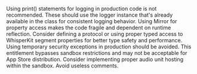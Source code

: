 Using print() statements for logging in production code is not recommended. These should use the logger instance that's already available in the class for consistent logging behavior.
Using Mirror for property access makes the code fragile and dependent on runtime reflection. Consider defining a protocol or using proper typed access to WhisperKit segment properties for better type safety and performance.
Using temporary security exceptions in production should be avoided. This entitlement bypasses sandbox restrictions and may not be acceptable for App Store distribution. Consider implementing proper audio unit hosting within the sandbox.
Avoid useless comments.

